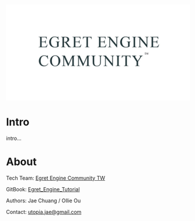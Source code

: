 ![](img/egret_engine_community_header.JPG)

# Intro

intro...

# About

Tech Team: [Egret Engine Community TW](https://www.facebook.com/groups/egret.community.tw/)

GitBook: [Egret_Engine_Tutorial](https://egret-engine-community-tw.gitbook.io/egret-engine-tutorial/)

Authors: Jae Chuang / Ollie Ou

Contact: utopia.jae@gmail.com

